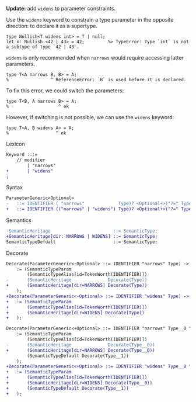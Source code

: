 **Update:** add `widens` to parameter constraints.

Use the `widens` keyword to constrain a type parameter in the opposite direction: to declare it as a supertype.
```cp
type Nullish<T widens int> = T | null;
let x: Nullish.<42 | 43> = 42;         %> TypeError: Type `int` is not a subtype of type `42 | 43`.
```

`widens` is only recommended when `narrows` would require accessing latter parameters.
```cp
type T<A narrows B, B> = A;
%                ^ ReferenceError: `B` is used before it is declared.
```
To fix this error, we could switch the parameters:
```cp
type T<B, A narrows B> = A;
%                   ^ ok
```
However, if switching is not possible, we can use the `widens` keyword:
```cp
type T<A, B widens A> = A;
%                  ^ ok
```

Lexicon
```diff
Keyword :::=
	// modifier
		| "narrows"
+		| "widens"
;
```

Syntax
```diff
ParameterGeneric<Optional>
-	::= IDENTIFIER ( "narrows"             Type)? <Optional+>("?=" Type);
+	::= IDENTIFIER (("narrows" | "widens") Type)? <Optional+>("?=" Type);
```

Semantics
```diff
-SemanticHeritage                        ::= SemanticType;
+SemanticHeritage[dir: NARROWS | WIDENS] ::= SemanticType;
SemanticTypeDefualt                      ::= SemanticType;
```

Decorate
```diff
Decorate(ParameterGeneric<-Optional> ::= IDENTIFIER "narrows" Type) -> SemanticTypeParam
	:= (SemanticTypeParam
		(SemanticTypeAlias[id=TokenWorth(IDENTIFIER)])
-		(SemanticHeritage              Decorate(Type))
+		(SemanticHeritage[dir=NARROWS] Decorate(Type))
	);
+Decorate(ParameterGeneric<-Optional> ::= IDENTIFIER "widens" Type) -> SemanticTypeParam
+	:= (SemanticTypeParam
+		(SemanticTypeAlias[id=TokenWorth(IDENTIFIER)])
+		(SemanticHeritage[dir=WIDENS] Decorate(Type))
+	);

Decorate(ParameterGeneric<+Optional> ::= IDENTIFIER "narrows" Type__0 "?=" Type__1) -> SemanticTypeParam
	:= (SemanticTypeParam
		(SemanticTypeAlias[id=TokenWorth(IDENTIFIER)])
-		(SemanticHeritage              Decorate(Type__0))
+		(SemanticHeritage[dir=NARROWS] Decorate(Type__0))
		(SemanticTypeDefault Decorate(Type__1))
	);
+Decorate(ParameterGeneric<+Optional> ::= IDENTIFIER "widens" Type__0 "?=" Type__1) -> SemanticTypeParam
+	:= (SemanticTypeParam
+		(SemanticTypeAlias[id=TokenWorth(IDENTIFIER)])
+		(SemanticHeritage[dir=WIDENS] Decorate(Type__0))
+		(SemanticTypeDefault Decorate(Type__1))
+	);
```
